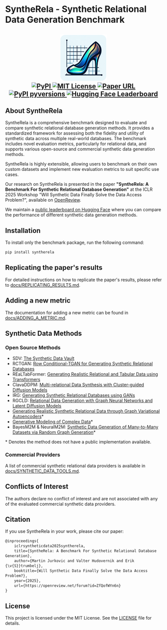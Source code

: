 # SyntheRela - Synthetic Relational Data Generation Benchmark

<h2 align="center">
    <img src="https://raw.githubusercontent.com/martinjurkovic/syntherela/refs/heads/main/docs/SyntheRela.png" height="150px">
    <div align="center">
      <a href="https://pypi.org/project/syntherela/">
        <img src="https://img.shields.io/pypi/v/syntherela" alt="PyPI">
      </a>
      <a href="https://github.com/martinjurkovic/syntherela/blob/main/LICENSE">
        <img alt="MIT License" src="https://img.shields.io/badge/License-MIT-yellow.svg">
      </a>
      <a href="https://openreview.net/forum?id=ZfQofWYn6n">
        <img alt="Paper URL" src="https://img.shields.io/badge/OpenReview-ZfQofWYn6n-B31B1B.svg">
      </a>
      <a href="https://pypi.org/pypi/syntherela/">
        <img src="https://img.shields.io/pypi/pyversions/syntherela" alt="PyPI pyversions">
      </a>
      <a href="https://huggingface.co/spaces/SyntheRela/leaderboard">
        <img src="https://img.shields.io/badge/🤗-Leaderboard-yellow.svg" alt="Hugging Face Leaderboard">
      </a>
  </div>
</h2>

## About SyntheRela

SyntheRela is a comprehensive benchmark designed to evaluate and compare synthetic relational database generation methods. It provides a standardized framework for assessing both the fidelity and utility of synthetic data across multiple real-world databases. The benchmark includes novel evaluation metrics, particularly for relational data, and supports various open-source and commercial synthetic data generation methods.

SyntheRela is highly extensible, allowing users to benchmark on their own custom datasets and implement new evaluation metrics to suit specific use cases. 

Our research on SyntheRela is presented in the paper **"SyntheRela: A Benchmark For Synthetic Relational Database Generation"** at the ICLR 2025 Workshop "Will Synthetic Data Finally Solve the Data Access Problem?", available on [OpenReview](https://openreview.net/forum?id=ZfQofWYn6n).

We maintain a [public leaderboard on Hugging Face](https://huggingface.co/spaces/SyntheRela/leaderboard) where you can compare the performance of different synthetic data generation methods.

## Installation
To install only the benchmark package, run the following command:

```bash
pip install syntherela
```

## Replicating the paper's results

For detailed instructions on how to replicate the paper's results, please refer to [docs/REPLICATING_RESULTS.md](/docs/REPLICATING_RESULTS.md).

## Adding a new metric
The documentation for adding a new metric can be found in [docs/ADDING_A_METRIC.md](/docs/ADDING_A_METRIC.md).

## Synthetic Data Methods
### Open Source Methods
- SDV: [The Synthetic Data Vault](https://ieeexplore.ieee.org/document/7796926)
- RCTGAN: [Row Conditional-TGAN for Generating Synthetic Relational Databases](https://ieeexplore.ieee.org/abstract/document/10096001)
- REaLTabFormer: [Generating Realistic Relational and Tabular Data using Transformers](https://arxiv.org/abs/2302.02041)
- ClavaDDPM: [Multi-relational Data Synthesis with Cluster-guided Diffusion Models](https://arxiv.org/html/2405.17724v1)
- IRG: [Generating Synthetic Relational Databases using GANs](https://arxiv.org/abs/2312.15187)
- RGCLD: [Relational Data Generation with Graph Neural Networks and Latent Diffusion Models](https://openreview.net/forum?id=MNLR2NYN2Z#discussion)
- [Generating Realistic Synthetic Relational Data through Graph Variational Autoencoders](https://arxiv.org/abs/2211.16889)*
- [Generative Modeling of Complex Data](https://arxiv.org/abs/2202.02145)*
- BayesM2M & NeuralM2M: [Synthetic Data Generation of Many-to-Many Datasets via Random Graph Generation](https://iclr.cc/virtual/2023/poster/10982)*


\* Denotes the method does not have a public implementation available.

### Commercial Providers
A list of commercial synthetic relational data providers is available in [docs/SYNTHETIC_DATA_TOOLS.md](/docs/SYNTHETIC_DATA_TOOLS.md).

## Conflicts of Interest
The authors declare no conflict of interest and are not associated with any of the evaluated commercial synthetic data providers.

## Citation
If you use SyntheRela in your work, please cite our paper:
```
@inproceedings{
    iclrsyntheticdata2025syntherela,
    title={SyntheRela: A Benchmark For Synthetic Relational Database Generation},
    author={Martin Jurkovic and Valter Hudovernik and Erik {\v{S}}trumbelj},
    booktitle={Will Synthetic Data Finally Solve the Data Access Problem?},
    year={2025},
    url={https://openreview.net/forum?id=ZfQofWYn6n}
}
```

## License
This project is licensed under the MIT License. See the [LICENSE](/LICENSE) file for details.